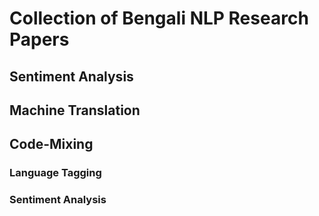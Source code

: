 # Collection of Bengali NLP Research Papers 

## Sentiment Analysis

## Machine Translation

## Code-Mixing

### Language Tagging

### Sentiment Analysis
